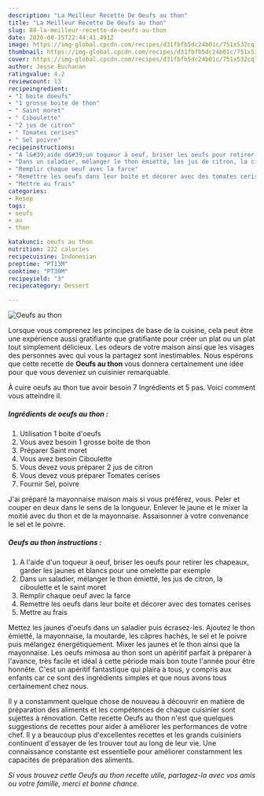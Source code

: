 ```yaml
---
description: "La Meilleur Recette De Oeufs au thon"
title: "La Meilleur Recette De Oeufs au thon"
slug: 88-la-meilleur-recette-de-oeufs-au-thon
date: 2020-08-15T22:44:41.491Z
image: https://img-global.cpcdn.com/recipes/d31fbfb5dc24b01c/751x532cq70/oeufs-au-thon-photo-principale-de-la-recette.jpg
thumbnail: https://img-global.cpcdn.com/recipes/d31fbfb5dc24b01c/751x532cq70/oeufs-au-thon-photo-principale-de-la-recette.jpg
cover: https://img-global.cpcdn.com/recipes/d31fbfb5dc24b01c/751x532cq70/oeufs-au-thon-photo-principale-de-la-recette.jpg
author: Jesse Buchanan
ratingvalue: 4.2
reviewcount: 13
recipeingredient:
- "1 boite doeufs"
- "1 grosse boite de thon"
- " Saint moret"
- " Ciboulette"
- "2 jus de citron"
- " Tomates cerises"
- " Sel poivre"
recipeinstructions:
- "A l&#39;aide d&#39;un toqueur à oeuf, briser les oeufs pour retirer les chapeaux, garder les jaunes et blancs pour une omelette par exemple"
- "Dans un saladier, mélanger le thon émietté, les jus de citron, la ciboulette et le saint moret"
- "Remplir chaque oeuf avec la farce"
- "Remettre les oeufs dans leur boite et décorer avec des tomates cerises"
- "Mettre au frais"
categories:
- Resep
tags:
- oeufs
- au
- thon

katakunci: oeufs au thon 
nutrition: 222 calories
recipecuisine: Indonesian
preptime: "PT13M"
cooktime: "PT30M"
recipeyield: "3"
recipecategory: Dessert

---
```



![Oeufs au thon](https://img-global.cpcdn.com/recipes/d31fbfb5dc24b01c/751x532cq70/oeufs-au-thon-photo-principale-de-la-recette.jpg)

Lorsque vous comprenez les principes de base de la cuisine, cela peut être une expérience aussi gratifiante que gratifiante pour créer un plat ou un plat tout simplement délicieux. Les odeurs de votre maison ainsi que les visages des personnes avec qui vous la partagez sont inestimables. Nous espérons que cette recette de <strong> Oeufs au thon </strong> vous donnera certainement une idée pour que vous deveniez un cuisinier remarquable.

<!--inarticleads1-->

À cuire oeufs au thon tue avoir besoin 7 Ingrédients et 5 pas. Voici comment vous atteindre il.

##### Ingrédients de oeufs au thon :

1. Utilisation 1 boite d&#39;oeufs
1. Vous avez besoin 1 grosse boite de thon
1. Préparer  Saint moret
1. Vous avez besoin  Ciboulette
1. Vous devez vous préparer 2 jus de citron
1. Vous devez vous préparer  Tomates cerises
1. Fournir  Sel, poivre


J&#39;ai préparé la mayonnaise maison mais si vous préférez, vous. Peler et couper en deux dans le sens de la longueur. Enlever le jaune et le mixer la moitié avec du thon et de la mayonnaise. Assaisonner à votre convenance le sel et le poivre. 

<!--inarticleads2-->

##### Oeufs au thon instructions :

1. A l&#39;aide d&#39;un toqueur à oeuf, briser les oeufs pour retirer les chapeaux, garder les jaunes et blancs pour une omelette par exemple
1. Dans un saladier, mélanger le thon émietté, les jus de citron, la ciboulette et le saint moret
1. Remplir chaque oeuf avec la farce
1. Remettre les oeufs dans leur boite et décorer avec des tomates cerises
1. Mettre au frais


Mettez les jaunes d&#39;oeufs dans un saladier puis écrasez-les. Ajoutez le thon émietté, la mayonnaise, la moutarde, les câpres hachés, le sel et le poivre puis mélangez énergétiquement. Mixer les jaunes et le thon ainsi que la mayonnaise. Les oeufs mimosa au thon sont un apéritif parfait à préparer à l&#39;avance, très facile et idéal à cette période mais bon toute l&#39;année pour être honnête. C&#39;est un apéritif fantastique qui plaira à tous, y compris aux enfants car ce sont des ingrédients simples et que nous avons tous certainement chez nous. 

<!--inarticleads1-->

<p>
Il y a constamment quelque chose de nouveau à découvrir en matière de préparation des aliments et les compétences de chaque cuisinier sont sujettes à rénovation. Cette recette Oeufs au thon n'est que quelques suggestions de recettes pour aider à améliorer les performances de votre chef. Il y a beaucoup plus d'excellentes recettes et les grands cuisiniers continuent d'essayer de les trouver tout au long de leur vie. Une connaissance constante est essentielle pour améliorer constamment les capacités de préparation des aliments.
</p>

<p>
<i>Si vous trouvez cette Oeufs au thon recette utile, partagez-la avec vos amis ou votre famille, merci et bonne chance.</i>
</p>
